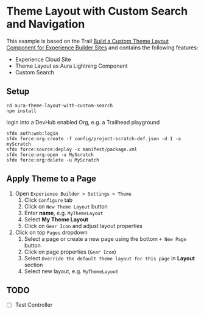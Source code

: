 # Theme Layout with Custom Search and Navigation

This example is based on the Trail [Build a Custom Theme Layout Component for Experience Builder Sites](https://trailhead.salesforce.com/de/content/learn/projects/communities_theme_layout) and contains the following features:

* Experience Cloud Site
* Theme Layout as Aura Lightning Component
* Custom Search

## Setup

    cd aura-theme-layout-with-custom-search
    npm install

  login into a DevHub enabled Org, e.g. a Trailhead playground

    sfdx auth:web:login
    sfdx force:org:create -f config/project-scratch-def.json -d 1 -a myScratch
    sfdx force:source:deploy -x manifest/package.xml
    sfdx force:org:open -u MyScratch
    sfdx force:org:delete -u MyScratch

## Apply Theme to a Page

1. Open `Experience Builder > Settings > Theme`
    1. Click `Configure` tab
    1. Click on `New Theme Layout` button
    1. Enter **name**, e.g. `MyThemeLayout`
    1. Select **My Theme Layout**
    1. Click on `Gear Icon` and adjust layout properties
1. Click on top `Pages` dropdown
    1. Select a page or create a new page using the bottom `+ New Page` button
    1. Click on page properties (`Gear Icon`)
    1. Select `Override the default theme layout for this page` in **Layout** section
    1. Select new layout, e.g. `MyThemeLayout`

## TODO

- [ ] Test Controller
